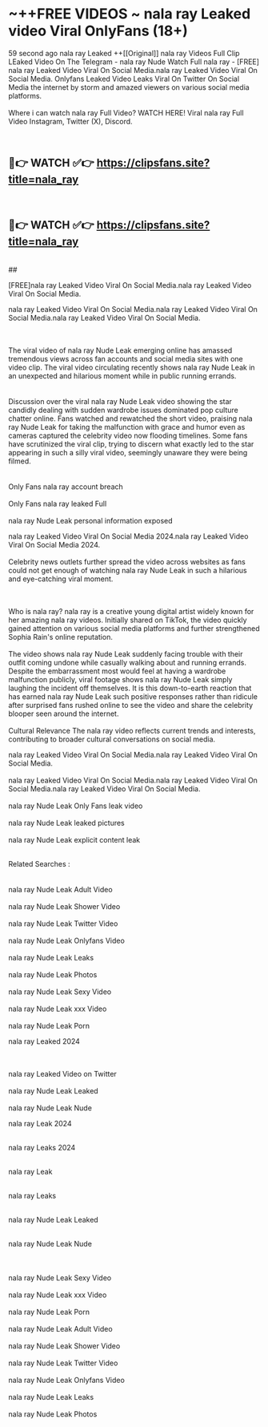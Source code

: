 # ~++FREE VIDEOS ~ nala ray Leaked video Viral OnlyFans (18+)<br>


59 second ago nala ray Leaked ++[[Original]] nala ray Videos Full Clip LEaked Video On The Telegram  - nala ray Nude  Watch Full nala ray - [FREE] nala ray Leaked Video Viral On Social Media.nala ray Leaked Video Viral On Social Media.   Onlyfans Leaked Video Leaks Viral On Twitter On Social Media the internet by storm and amazed viewers on various social media platforms. <br><br>
Where i can watch nala ray Full Video? WATCH HERE! Viral nala ray Full Video Instagram, Twitter (X), Discord. <br>


 <br>

##  🔴👉 WATCH ✅👉  <a href="https://clipsfans.site?title=nala_ray&ref=git">https://clipsfans.site?title=nala_ray</a> <br>
  <br>

##  🔴👉 WATCH ✅👉  <a href="https://clipsfans.site?title=nala_ray&ref=git">https://clipsfans.site?title=nala_ray</a> <br>
  <br>
  ##



[FREE]nala ray Leaked Video Viral On Social Media.nala ray Leaked Video Viral On Social Media. <br>

nala ray Leaked Video Viral On Social Media.nala ray Leaked Video Viral On Social Media.nala ray Leaked Video Viral On Social Media. <br>


  <br>

  <br>
The viral video of nala ray Nude Leak emerging online has amassed tremendous views across fan accounts and social media sites with one video clip. The viral video circulating recently shows nala ray Nude Leak in an unexpected and hilarious moment while in public running errands.<br>
<br>


<br>
Discussion over the viral nala ray Nude Leak video showing the star candidly dealing with sudden wardrobe issues dominated pop culture chatter online. Fans watched and rewatched the short video, praising nala ray Nude Leak for taking the malfunction with grace and humor even as cameras captured the celebrity video now flooding timelines. Some fans have scrutinized the viral clip, trying to discern what exactly led to the star appearing in such a silly viral video, seemingly unaware they were being filmed.<br>
<br>
<br> 
Only Fans nala ray account breach<br>
<br>
Only Fans nala ray leaked Full <br>
<br>
nala ray Nude Leak personal information exposed<br>

nala ray Leaked Video Viral On Social Media 2024.nala ray Leaked Video Viral On Social Media 2024. <br>
<br>
Celebrity news outlets further spread the video across websites as fans could not get enough of watching nala ray Nude Leak in such a hilarious and eye-catching viral moment.<br>
<br>

<br>
Who is nala ray? nala ray is a creative young digital artist widely known for her amazing nala ray videos. Initially shared on TikTok, the video quickly gained attention on various social media platforms and further strengthened Sophia Rain's online reputation.<br>
<br>
The video shows nala ray Nude Leak suddenly facing trouble with their outfit coming undone while casually walking about and running errands. Despite the embarrassment most would feel at having a wardrobe malfunction publicly, viral footage shows nala ray Nude Leak simply laughing the incident off themselves. It is this down-to-earth reaction that has earned nala ray Nude Leak such positive responses rather than ridicule after surprised fans rushed online to see the video and share the celebrity blooper seen around the internet.<br>
<br>
Cultural Relevance The nala ray video reflects current trends and interests, contributing to broader cultural conversations on social media.<br>

nala ray Leaked Video Viral On Social Media.nala ray Leaked Video Viral On Social Media.<br>
<br>
nala ray Leaked Video Viral On Social Media.nala ray Leaked Video Viral On Social Media.nala ray Leaked Video Viral On Social Media.<br>
<br>
nala ray Nude Leak Only Fans leak video<br>
<br>
nala ray Nude Leak leaked pictures<br>
<br>
nala ray Nude Leak explicit content leak<br>


<br>
Related Searches :<br>
<br>

<br>
nala ray Nude Leak Adult Video<br>
<br>
nala ray Nude Leak Shower Video<br>
<br>
nala ray Nude Leak Twitter Video<br>
<br>
nala ray Nude Leak Onlyfans Video<br>
<br>
nala ray Nude Leak Leaks<br>
<br>
nala ray Nude Leak Photos<br>

<br>
nala ray Nude Leak Sexy Video<br>
<br>
nala ray Nude Leak xxx Video<br>
<br>
nala ray Nude Leak Porn<br>

nala ray  Leaked 2024 <br> <br>
<br>

nala ray Leaked Video on Twitter <br>
<br>
nala ray Nude Leak Leaked<br>
<br>
nala ray Nude Leak Nude<br>


nala ray  Leak 2024 <br> <br>



nala ray  Leaks 2024 <br> <br>



 
nala ray  Leak<br> <br>



nala ray  Leaks<br> <br>


nala ray Nude Leak Leaked<br> <br>

nala ray Nude Leak Nude<br> <br>
<br> <br>
nala ray Nude Leak Sexy Video
<br> <br>
nala ray Nude Leak xxx Video
<br> <br>
nala ray Nude Leak Porn
<br> <br>
nala ray Nude Leak Adult Video
<br> <br>
nala ray Nude Leak Shower Video
<br> <br>
nala ray Nude Leak Twitter Video
<br> <br>
nala ray Nude Leak Onlyfans Video
<br> <br>
nala ray Nude Leak Leaks
<br> <br>
nala ray Nude Leak Photos






</p>




 



</p>










